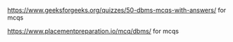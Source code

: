 https://www.geeksforgeeks.org/quizzes/50-dbms-mcqs-with-answers/
for mcqs






https://www.placementpreparation.io/mcq/dbms/
for mcqs 
